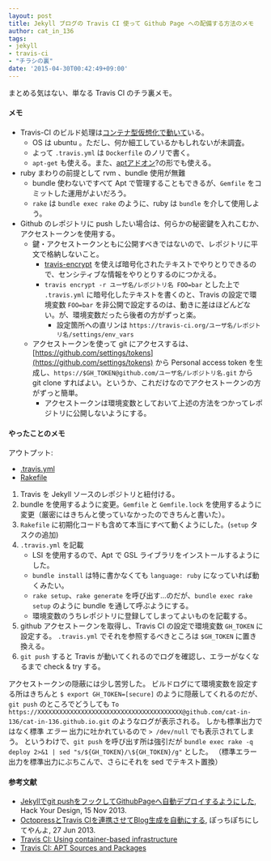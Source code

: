 ```yaml
---
layout: post
title: Jekyll ブログの Travis CI 使って Github Page への配備する方法のメモ
author: cat_in_136
tags:
- jekyll
- travis-ci
- "チラシの裏"
date: '2015-04-30T00:42:49+09:00'
---
```


まとめる気はない、単なる Travis CI のチラ裏メモ。

#### メモ

 * Travis-CI のビルド処理は[コンテナ型仮想化で動いて][travis-container]いる。
   * OS は ubuntu 。ただし、何か細工しているかもしれないが未調査。
   * よって `.travis.yml` は `Dockerfile` のノリで書く。
   * `apt-get` も使える。また、[aptアドオン][travis-apt]?の形でも使える。
 * ruby まわりの前提として rvm 、bundle 使用が無難
   * bundle 使わないですべて Apt で管理することもできるが、`Gemfile` をコミットした運用がよいだろう。
   * `rake` は `bundle exec rake` のように、ruby は `bundle` を介して使用しよう。 
 * Github のレポジトリに push したい場合は、何らかの秘密鍵を入れこむか、アクセストークンを使用する。
   * 鍵・アクセストークンともに公開すべきではないので、レポジトリに平文で格納しないこと。
     * [travis-encrypt](https://www.npmjs.com/package/travis-encrypt) を使えば暗号化されたテキストでやりとりできるので、センシティブな情報をやりとりするのにつかえる。
     * `travis encrypt -r ユーザ名/レポジトリ名 FOO=bar` とした上で `.travis.yml` に暗号化したテキストを書くのと、Travis の設定で環境変数 `FOO=bar` を非公開で設定するのは、動きに差はほどんどない。が、環境変数だったら後者の方がずっと楽。
       * 設定箇所への直リンは `https://travis-ci.org/ユーザ名/レポジトリ名/settings/env_vars`
   * アクセストークンを使って git にアクセスするは、[https://github.com/settings/tokens](https://github.com/settings/tokens) から Personal access token を生成し、`https://$GH_TOKEN@github.com/ユーザ名/レポジトリ名.git` から git clone すればよい。というか、これだけなのでアクセストークンの方がずっと簡単。
     * アクセストークンは環境変数としておいて上述の方法をつかってレポジトリに公開しないようにする。

#### やったことのメモ

アウトプット:

 * [.travis.yml](https://github.com/cat-in-136/blog/blob/master/.travis.yml)
 * [Rakefile](https://github.com/cat-in-136/blog/blob/master/Rakefile)


 1. Travis を Jekyll ソースのレポジトリと紐付ける。
 2. bundle を使用するように変更。`Gemfile` と `Gemfile.lock` を使用するように変更（厳密にはきちんと使っていなかったのできちんと書いた）。
 3. `Rakefile` に初期化コードも含めて本当にすべて動くようにした。(`setup` タスクの追加)
 4. `.travis.yml` を記載
    * LSI を使用するので、Apt で GSL ライブラリをインストールするようにした。
    * `bundle install` は特に書かなくても `language: ruby` になっていれば動くみたい。
    * `rake setup`、`rake generate` を呼び出す…のだが、`bundle exec rake setup` のように bundle を通して呼ぶようにする。
    * 環境変数のうちレポジトリに登録してしまってよいものを記載する。
 5. github アクセストークンを取得し、Travis CI の設定で環境変数 `GH_TOKEN` に設定する。 `.travis.yml` でそれを参照するべきところは `$GH_TOKEN` に置き換える。
 6. `git push` すると Travis が動いてくれるのでログを確認し、エラーがなくなるまで check & try する。

アクセストークンの隠蔽には少し苦労した。
ビルドログにて環境変数を設定する所はきちんと `$ export GH_TOKEN=[secure]` のように隠蔽してくれるのだが、
`git push` のところでどうしても `To https://XXXXXXXXXXXXXXXXXXXXXXXXXXXXXXXXXXXXXXXX@github.com/cat-in-136/cat-in-136.github.io.git` のようなログが表示される。
しかも標準出力ではなく標準 *エラー* 出力に吐かれているので `> /dev/null` でも表示されてしまう。
というわけで、`git push` を呼び出す所は強引だが `bundle exec rake -q deploy 2>&1 | sed "s/${GH_TOKEN}/\${GH_TOKEN}/g"` とした。
（標準エラー出力を標準出力にぶちこんで、さらにそれを sed でテキスト置換）


#### 参考文献

 - [Jekyllでgit pushをフックしてGithubPageへ自動デプロイするようにした][toshimaru-autodeploy], Hack Your Design, 15 Nov 2013.
 - [OctopressとTravis CIを連携させてBlog生成を自動にする][pchw-octopress-travis], ぽっちぽちにしてやんよ, 27 Jun 2013.
 - [Travis CI: Using container-based infrastructure][travis-container]
 - [Travis CI: APT Sources and Packages][travis-apt]

[toshimaru-autodeploy]: http://blog.toshimaru.net/autodeploy-jekyll/ "Jekyllでgit pushをフックしてGithubPageへ自動デプロイするようにした"
[pchw-octopress-travis]: http://pchw.github.io/blog/2013/06/27/octopress-travis/ "OctopressとTravis CIを連携させてBlog生成を自動にする"
[travis-container]: http://docs.travis-ci.com/user/workers/container-based-infrastructure/ "Travis CI: Using container-based infrastructure"
[travis-apt]: http://docs.travis-ci.com/user/apt/ "Travis CI: APT Sources and Packages"

